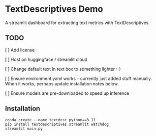 # TextDescriptives Demo

A streamlit dashboard for extracting text metrics with TextDescriptives.


## TODO

[ ] Add license

[ ] Host on huggingface / streamlit cloud

[ ] Change default text in text box to something lighter :-)

[ ] Ensure environment.yaml works - currently just added stuff manually. When it works, perhaps update installation notes below.

[ ] Ensure models are pre-downloaded to speed up inference


## Installation

```shell
conda create --name textdesc python==3.11
pip install textdescriptives streamlit watchdog
streamlit main.py
```